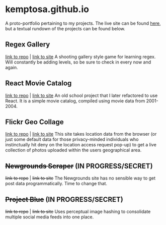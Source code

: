 # kemptosa.github.io
A proto-portfolio pertaining to my projects.
The live site can be found [here](https://rvo.lv), but a textual rundown of the projects can be found below.

## Regex Gallery
[link to repo](https://github.com/kemptosa/regex-gallery) | [link to site](https://rvo.lv/regex-gallery)
A shooting gallery style game for learning regex. Will constantly be adding levels, so be sure to check in every now and again.

## React Movie Catalog
[link to repo](https://github.com/kemptosa/react-movie-catalog) | [link to site](https://rvo.lv/react-movie-catalog)
An old school project that I later refactored to use React. It is a simple movie catalog, compiled using movie data from 2001-2004.

## Flickr Geo Collage
[link to repo](https://github.com/kemptosa/flickr-geo-collage) | [link to site](https://rvo.lv/flickr-geo-collage)
This site takes location data from the browser (or just some default data for those privacy-minded individuals who instinctually hit deny on the location access request pop-up) to get a live collection of photos uploaded within the users geographical area.

## ~~Newgrounds Scraper~~ (IN PROGRESS/SECRET)
~~link to repo~~ | ~~link to site~~
The Newgrounds site has no sensible way to get post data programmatically. Time to change that.

## ~~Project Blue~~ (IN PROGRESS/SECRET)
~~link to repo~~ | ~~link to site~~
Uses perceptual image hashing to consolidate multiple social media feeds into one place.